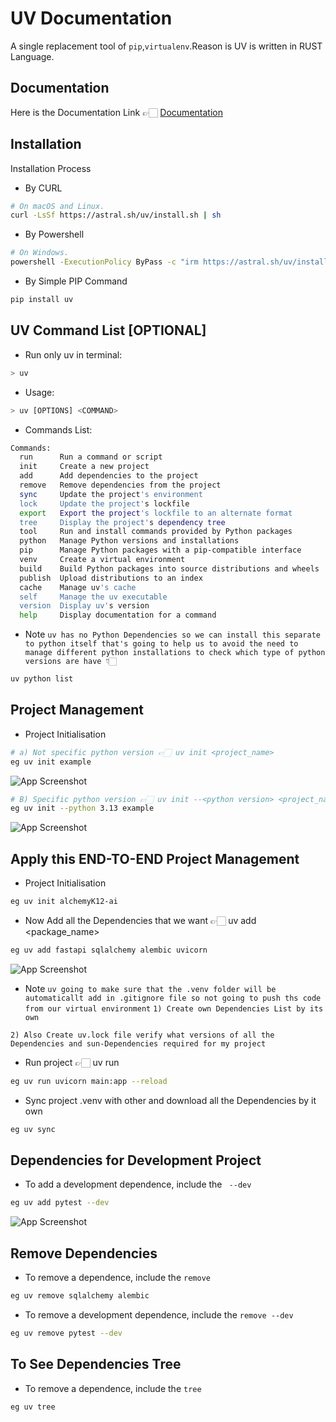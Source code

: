 
# UV Documentation

A single replacement tool of `pip`,`virtualenv`.Reason is UV is written in RUST Language.


## Documentation
Here is the Documentation Link 👉🏻 [Documentation](https://linktodocumentation)


## Installation

Installation Process 
- By CURL
```bash
# On macOS and Linux.
curl -LsSf https://astral.sh/uv/install.sh | sh
```
- By Powershell
```bash
# On Windows.
powershell -ExecutionPolicy ByPass -c "irm https://astral.sh/uv/install.ps1 | iex"
```
- By Simple PIP Command
```bash
pip install uv
```
    
## UV Command List [OPTIONAL]

- Run only uv in terminal:
```bash
> uv
```
- Usage: 
```bash
> uv [OPTIONS] <COMMAND>
```
- Commands List:
```bash
Commands:
  run      Run a command or script
  init     Create a new project
  add      Add dependencies to the project
  remove   Remove dependencies from the project
  sync     Update the project's environment
  lock     Update the project's lockfile
  export   Export the project's lockfile to an alternate format
  tree     Display the project's dependency tree
  tool     Run and install commands provided by Python packages
  python   Manage Python versions and installations
  pip      Manage Python packages with a pip-compatible interface
  venv     Create a virtual environment
  build    Build Python packages into source distributions and wheels
  publish  Upload distributions to an index
  cache    Manage uv's cache
  self     Manage the uv executable
  version  Display uv's version
  help     Display documentation for a command
```
- Note `uv has no Python Dependencies so we can install this separate to python itself that's going to help us to avoid the need to manage different python installations to check which type of python versions are have 👇🏻`
```bash
uv python list
```

## Project Management
- Project Initialisation 

```bash
# a) Not specific python version 👉🏻 uv init <project_name>
eg uv init example
```
![App Screenshot](https://github.com/user-attachments/assets/c73e0877-2b56-4817-9268-7f7572ae2d92)
```bash
# B) Specific python version 👉🏻 uv init --<python version> <project_name>
eg uv init --python 3.13 example
```
![App Screenshot](https://github.com/user-attachments/assets/877677ec-c81f-404d-b828-263cc0ecb7aa)


## Apply this END-TO-END Project Management
- Project Initialisation 

```bash
eg uv init alchemyK12-ai
```
- Now Add all the Dependencies that we want 👉🏻 uv add <package_name>

```bash
eg uv add fastapi sqlalchemy alembic uvicorn
```

![App Screenshot](https://github.com/user-attachments/assets/d6d6d4fd-f8d2-4339-9f85-0342c99fa0b3)
- Note `uv going to make sure that the .venv folder will be automaticallt add in .gitignore file so not going to push ths code from our virtual environment`
`1) Create own Dependencies List by its own`

`2) Also Create uv.lock file verify what versions of all the Dependencies and sun-Dependencies required for my project`

- Run project 👉🏻 uv run <command>
```bash
eg uv run uvicorn main:app --reload
```
- Sync project .venv with other and download all the Dependencies by it own  
```bash
eg uv sync
```
## Dependencies for  Development Project
- To add a development dependence, include the ` --dev` 
```bash
eg uv add pytest --dev
```
![App Screenshot](https://github.com/user-attachments/assets/a64c8ae9-20fc-4dc4-91fb-172fff96ed4c)

## Remove Dependencies
- To remove a dependence, include the `remove` 
```bash
eg uv remove sqlalchemy alembic
```
- To remove a development dependence, include the `remove --dev` 
```bash
eg uv remove pytest --dev
```
## To See Dependencies Tree
- To remove a dependence, include the `tree` 
```bash
eg uv tree
```



